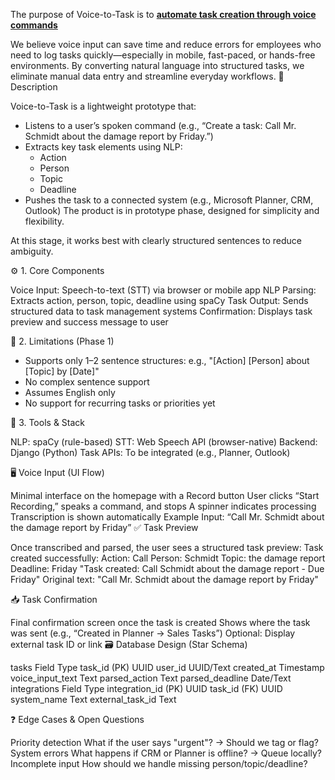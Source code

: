 The purpose of Voice-to-Task is to <b><u>automate task creation through voice commands</u></b>

We believe voice input can save time and reduce errors for employees who need to log tasks quickly—especially in mobile, fast-paced, or hands-free environments.
By converting natural language into structured tasks, we eliminate manual data entry and streamline everyday workflows.
📌 Description

Voice-to-Task is a lightweight prototype that:
- Listens to a user’s spoken command
(e.g., “Create a task: Call Mr. Schmidt about the damage report by Friday.”)
- Extracts key task elements using NLP:
    - Action
    - Person
    - Topic
    - Deadline
- Pushes the task to a connected system (e.g., Microsoft Planner, CRM, Outlook)
The product is in prototype phase, designed for simplicity and flexibility.

At this stage, it works best with clearly structured sentences to reduce ambiguity.

⚙️ 1. Core Components


Voice Input:	Speech-to-text (STT) via browser or mobile app
NLP Parsing:	Extracts action, person, topic, deadline using spaCy
Task Output:	Sends structured data to task management systems
Confirmation:	Displays task preview and success message to user

🚧 2. Limitations (Phase 1)

- Supports only 1–2 sentence structures:
e.g., "[Action] [Person] about [Topic] by [Date]"
- No complex sentence support
- Assumes English only
- No support for recurring tasks or priorities yet

🧰 3. Tools & Stack


NLP:	spaCy (rule-based)
STT:	Web Speech API (browser-native)
Backend:	Django (Python)
Task APIs:	To be integrated (e.g., Planner, Outlook)

🖥️ Voice Input (UI Flow)

Minimal interface on the homepage with a Record button
User clicks “Start Recording,” speaks a command, and stops
A spinner indicates processing
Transcription is shown automatically
Example Input:
“Call Mr. Schmidt about the damage report by Friday”
✅ Task Preview

Once transcribed and parsed, the user sees a structured task preview:
Task created successfully:
Action: Call
Person: Schmidt
Topic: the damage report
Deadline: Friday
"Task created: Call Schmidt about the damage report - Due Friday"
Original text: "Call Mr. Schmidt about the damage report by Friday"

📥 Task Confirmation

Final confirmation screen once the task is created
Shows where the task was sent (e.g., “Created in Planner → Sales Tasks”)
Optional: Display external task ID or link
🗃️ Database Design (Star Schema)

tasks
Field	Type
task_id (PK)	UUID
user_id	UUID/Text
created_at	Timestamp
voice_input_text	Text
parsed_action	Text
parsed_deadline	Date/Text
integrations
Field	Type
integration_id (PK)	UUID
task_id (FK)	UUID
system_name	Text
external_task_id	Text

❓ Edge Cases & Open Questions

Priority detection
What if the user says "urgent"? → Should we tag or flag?
System errors
What happens if CRM or Planner is offline? → Queue locally?
Incomplete input
How should we handle missing person/topic/deadline?